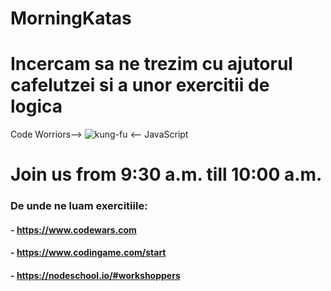 # MorningKatas

# Incercam sa ne trezim cu ajutorul cafelutzei si a unor exercitii de logica

Code Worriors--> ![kung-fu](https://github.com/RaresSanduConstantin/MorningKatas/blob/master/assets/kungfu.gif) <-- JavaScript
# Join us from 9:30 a.m. till 10:00 a.m.

### De unde ne luam exercitiile:
#### - https://www.codewars.com
#### - https://www.codingame.com/start
#### - https://nodeschool.io/#workshoppers
